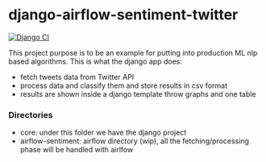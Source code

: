 # django-airflow-sentiment-twitter

[![Django CI](https://github.com/davidepiu14/django-airflow-sentiment/actions/workflows/django.yml/badge.svg)](https://github.com/davidepiu14/django-airflow-sentiment/actions/workflows/django.yml)

This project purpose is to be an example for putting into production ML nlp based algorithms. This is what the django app does:
- fetch tweets data from Twitter API
- process data and classify them and store results in csv format
- results are shown inside a django template throw graphs and one table


### Directories
- core: under this folder we have the django project
- airflow-sentiment: airflow directory (wip), all the fetching/processing phase will be handled with airlfow

